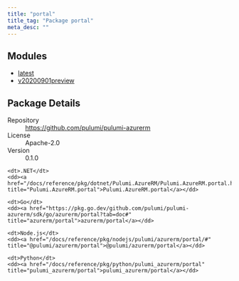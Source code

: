 ```yaml
---
title: "portal"
title_tag: "Package portal"
meta_desc: ""
---
```


<!-- WARNING: this file was generated by Pulumi Docs Generator. -->
<!-- Do not edit by hand unless you're certain you know what you are doing! -->



<h2 id="modules">Modules</h2>
<ul class="api">
    <li><a href="latest/" title="latest"><span class="symbol module"></span>latest</a></li>
    <li><a href="v20200901preview/" title="v20200901preview"><span class="symbol module"></span>v20200901preview</a></li>
</ul>

<h2 id="package-details">Package Details</h2>
<dl class="package-details">
	<dt>Repository</dt>
	<dd><a href="https://github.com/pulumi/pulumi-azurerm">https://github.com/pulumi/pulumi-azurerm</a></dd>
	<dt>License</dt>
	<dd>Apache-2.0</dd>
	<dt>Version</dt>
	<dd>0.1.0</dd>
</dl>



<dl class="tabular">

    <dt>.NET</dt>
    <dd><a href="/docs/reference/pkg/dotnet/Pulumi.AzureRM/Pulumi.AzureRM.portal.html" title="Pulumi.AzureRM.portal">Pulumi.AzureRM.portal</a></dd>

    <dt>Go</dt>
    <dd><a href="https://pkg.go.dev/github.com/pulumi/pulumi-azurerm/sdk/go/azurerm/portal?tab=doc#" title="azurerm/portal">azurerm/portal</a></dd>

    <dt>Node.js</dt>
    <dd><a href="/docs/reference/pkg/nodejs/pulumi/azurerm/portal/#" title="@pulumi/azurerm/portal">@pulumi/azurerm/portal</a></dd>

    <dt>Python</dt>
    <dd><a href="/docs/reference/pkg/python/pulumi_azurerm/portal" title="pulumi_azurerm/portal">pulumi_azurerm/portal</a></dd>

</dl>

